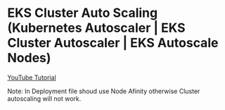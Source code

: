 # EKS Cluster Auto Scaling (Kubernetes Autoscaler | EKS Cluster Autoscaler | EKS Autoscale Nodes)

[YouTube Tutorial](https://youtu.be/gwmdboC-BtE)




Note: In Deployment file shoud use Node Afinity otherwise Cluster autoscaling will not work.
